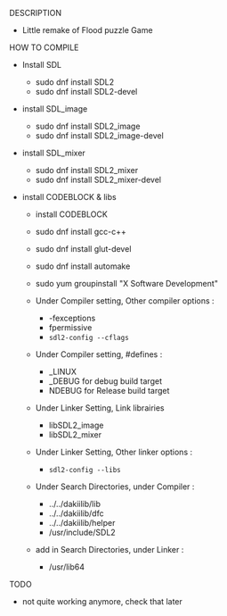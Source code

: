 DESCRIPTION
 - Little remake of Flood puzzle Game

HOW TO COMPILE
- Install SDL
  - sudo dnf install SDL2
  - sudo dnf install SDL2-devel

- install SDL_image
  - sudo dnf install SDL2_image
  - sudo dnf install SDL2_image-devel

- install SDL_mixer
  - sudo dnf install SDL2_mixer
  - sudo dnf install SDL2_mixer-devel

- install CODEBLOCK & libs
  - install CODEBLOCK
  - sudo dnf install gcc-c++
  - sudo dnf install glut-devel
  - sudo dnf install automake
  - sudo yum groupinstall "X Software Development"

  - Under Compiler setting, Other compiler options :
    - -fexceptions
    - fpermissive
    - `sdl2-config --cflags`

  - Under Compiler setting, #defines :
    - _LINUX
    - _DEBUG for debug build target
    - NDEBUG for Release build target

  - Under Linker Setting, Link librairies
    - libSDL2_image
    - libSDL2_mixer

  - Under Linker Setting, Other linker options :
    - `sdl2-config --libs`

  - Under Search Directories, under Compiler :
    -  ../../dakiilib/lib
    - ../../dakiilib/dfc
    - ../../dakiilib/helper
    - /usr/include/SDL2

  - add in Search Directories, under Linker :
    - /usr/lib64

TODO
- not quite working anymore, check that later

